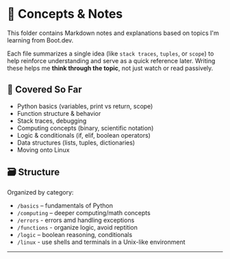 # 📘 Concepts & Notes

This folder contains Markdown notes and explanations based on topics I'm learning from Boot.dev.

Each file summarizes a single idea (like `stack traces`, `tuples`, or `scope`) to help reinforce understanding and serve as a quick reference later. Writing these helps me **think through the topic**, not just watch or read passively.

## 🧠 Covered So Far

- Python basics (variables, print vs return, scope)
- Function structure & behavior
- Stack traces, debugging
- Computing concepts (binary, scientific notation)
- Logic & conditionals (if, elif, boolean operators)
- Data structures (lists, tuples, dictionaries)
- Moving onto Linux

## 🗃️ Structure

Organized by category:
- `/basics` – fundamentals of Python
- `/computing` – deeper computing/math concepts
- `/errors` - errors amd handling exceptions
- `/functions` - organize logic, avoid reptition
- `/logic` – boolean reasoning, conditionals
- `/linux` - use shells and terminals in a Unix-like environment

---

